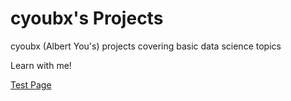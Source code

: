 # cyoubx's Projects
cyoubx (Albert You's) projects covering basic data science topics

Learn with me!

[Test Page](TestPage.md)

